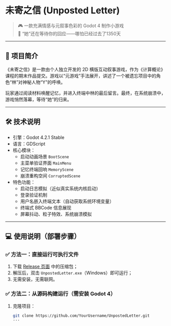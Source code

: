 # 未寄之信 (Unposted Letter)

> 🎮 一款充满情感与元叙事色彩的 Godot 4 制作小游戏  
> 🧠 “她”还在等待你的回应——哪怕已经过去了1350天

---

## 📝 项目简介

《未寄之信》是一款由个人独立开发的 2D 横版互动叙事游戏，作为《计算概论》课程的期末作品提交。游戏以“元游戏”手法展开，讲述了一个被遗忘项目中的角色“林”对神秘人物“Y”的呼唤。

玩家通过阅读材料唤醒记忆，并进入终端中林的最后留言。最终，在系统崩溃中，游戏悄然落幕，等待“她”的归来。

---

## 🛠️ 技术说明

- 引擎：Godot 4.2.1 Stable
- 语言：GDScript
- 核心模块：
  - 启动动画场景 `BootScene`
  - 主菜单验证界面 `MainMenu`
  - 记忆终端回响 `MemoryScene`
  - 崩溃重构空间 `CorruptedScene`
- 特色功能：
  - 启动日志模拟（近似真实系统内核启动）
  - 登录验证机制
  - 用户名嵌入终端文本（自动获取系统环境变量）
  - 终端式 BBCode 信息展现
  - 屏幕抖动、粒子特效、系统崩溃模拟

---

## 💻 使用说明（部署步骤）

### ✅ 方法一：直接运行可执行文件

1. 下载 [Release 页面](https://github.com/FallWind71/UnpostedLetter/releases) 中的压缩包；
2. 解压后，双击 `UnpostedLetter.exe`（Windows）即可运行；
3. 无需安装，无需联网。

### ✅ 方法二：从源码构建运行（需安装 Godot 4）

1. 克隆项目：

   ```bash
   git clone https://github.com/YourUsername/UnpostedLetter.git
   ···
